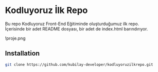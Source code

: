 # Kodluyoruz İlk Repo
Bu repo Kodluyoruz Front-End Eğitiminde oluşturduğumuz ilk repo. İçerisinde bir adet README dosyası, bir adet de index.html barındırıyor.

!proje.png

## Installation
```bash
git clone https://github.com/kubilay-developer/kodluyoruzilkrepo.git

